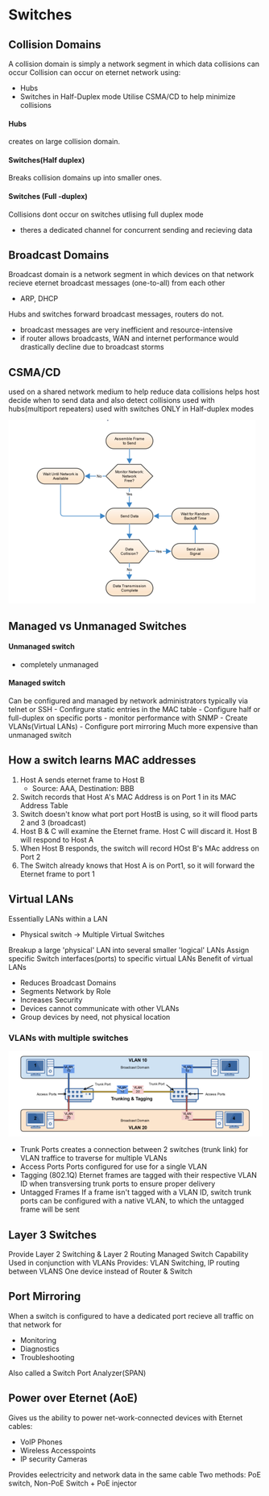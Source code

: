 # Switches

## Collision Domains

A collision domain is simply a network segment in which data collisions can occur
Collision can occur on eternet network using:

- Hubs
- Switches in Half-Duplex mode
  Utilise CSMA/CD to help minimize collisions

#### Hubs

creates on large collision domain.

#### Switches(Half duplex)

Breaks collision domains up into smaller ones.

#### Switches (Full -duplex)

Collisions dont occur on switches utlising full duplex mode

- theres a dedicated channel for concurrent sending and recieving data

## Broadcast Domains

Broadcast domain is a network segment in which devices on that network recieve eternet broadcast messages (one-to-all) from each other

- ARP, DHCP

Hubs and switches forward broadcast messages, routers do not.

- broadcast messages are very inefficient and resource-intensive
- if router allows broadcasts, WAN and internet performance would drastically decline due to broadcast storms

## CSMA/CD

used on a shared network medium to help reduce data collisions
helps host decide when to send data and also detect collisions
used with hubs(multiport repeaters)
used with switches ONLY in Half-duplex modes

![CSMA/CD Process](./images/CSMA_CD.png)

## Managed vs Unmanaged Switches

#### Unmanaged switch

- completely unmanaged

#### Managed switch

Can be configured and managed by network administrators typically via telnet or SSH - Confirgure static entries in the MAC table - Configure half or full-duplex on specific ports - monitor performance with SNMP - Create VLANs(Virtual LANs) - Configure port mirroring
Much more expensive than unmanaged switch

## How a switch learns MAC addresses

1. Host A sends eternet frame to Host B
   - Source: AAA, Destination: BBB
2. Switch records that Host A's MAC Address is on Port 1 in its MAC Address Table
3. Switch doesn't know what port port HostB is using, so it will flood parts 2 and 3 (broadcast)
4. Host B & C will examine the Eternet frame.
   Host C will discard it.
   Host B will respond to Host A
5. When Host B responds, the switch will record HOst B's MAc address on Port 2
6. The Switch already knows that Host A is on Port1, so it will forward the Eternet frame to port 1

## Virtual LANs

Essentially LANs within a LAN

- Physical switch -> Multiple Virtual Switches

Breakup a large 'physical' LAN into several smaller 'logical' LANs
Assign specific Switch interfaces(ports) to specific virtual LANs
Benefit of virtual LANs

- Reduces Broadcast Domains
- Segments Network by Role
- Increases Security
- Devices cannot communicate with other VLANs
- Group devices by need, not physical location

### VLANs with multiple switches

![VLANs w Multiple switches](./images/VLAN_switches.png)

- Trunk Ports
  creates a connection between 2 switches (trunk link) for VLAN traffice to traverse for multiple VLANs
- Access Ports
  Ports configured for use for a single VLAN
- Tagging (802.1Q)
  Eternet frames are tagged with their respective VLAN ID when transversing trunk ports to ensure proper delivery
- Untagged Frames
  If a frame isn't tagged with a VLAN ID, switch trunk ports can be configured with a native VLAN, to which the untagged frame will be sent

## Layer 3 Switches

Provide Layer 2 Switching & Layer 2 Routing
Managed Switch Capability
Used in conjunction with VLANs
Provides: VLAN Switching, IP routing between VLANS
One device instead of Router & Switch

## Port Mirroring

When a switch is configured to have a dedicated port recieve all traffic on that network for

- Monitoring
- Diagnostics
- Troubleshooting

Also called a Switch Port Analyzer(SPAN)

## Power over Eternet (AoE)

Gives us the ability to power net-work-connected devices with Eternet cables:

- VoIP Phones
- Wireless Accesspoints
- IP security Cameras

Provides eelectricity and network data in the same cable
Two methods: PoE switch, Non-PoE Switch + PoE injector
